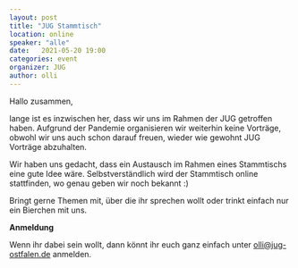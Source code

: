 ```yaml
---
layout: post
title: "JUG Stammtisch"
location: online
speaker: "alle"
date:   2021-05-20 19:00
categories: event
organizer: JUG
author: olli
---
```


Hallo zusammen,

lange ist es inzwischen her, dass wir uns im Rahmen der JUG getroffen haben. Aufgrund der Pandemie organisieren wir weiterhin keine Vorträge, obwohl wir uns auch schon darauf freuen, wieder wie gewohnt JUG Vorträge abzuhalten.

Wir haben uns gedacht, dass ein Austausch im Rahmen eines Stammtischs eine gute Idee wäre. Selbstverständlich wird der Stammtisch online stattfinden, wo genau geben wir noch bekannt :)

Bringt gerne Themen mit, über die ihr sprechen wollt oder trinkt einfach nur ein Bierchen mit uns.


**Anmeldung**

Wenn ihr dabei sein wollt, dann könnt ihr euch ganz einfach unter [olli@jug-ostfalen.de](mailto:olli@jug-ostfalen.de) anmelden.